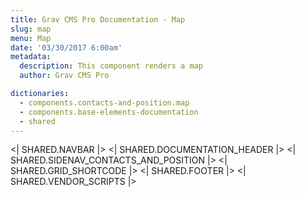 ```yaml
---
title: Grav CMS Pro Documentation - Map
slug: map
menu: Map
date: '03/30/2017 6:00am'
metadata:
  description: This component renders a map
  author: Grav CMS Pro

dictionaries:
  - components.contacts-and-position.map
  - components.base-elements-documentation
  - shared
---
```


<| SHARED.NAVBAR |>
<| SHARED.DOCUMENTATION_HEADER |>
<| SHARED.SIDENAV_CONTACTS_AND_POSITION |>
<| SHARED.GRID_SHORTCODE |>
<| SHARED.FOOTER |>
<| SHARED.VENDOR_SCRIPTS |>
